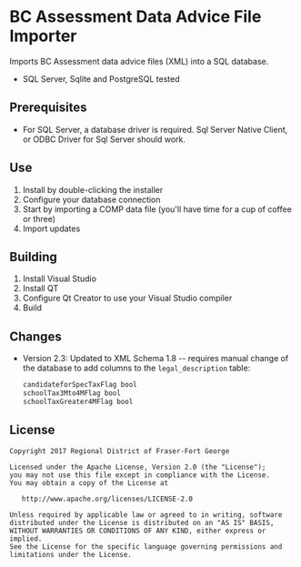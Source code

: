 BC Assessment Data Advice File Importer
=========================================
Imports BC Assessment data advice files (XML) into a SQL database.

- SQL Server, Sqlite and PostgreSQL tested

Prerequisites
-----------------

- For SQL Server, a database driver is required. Sql Server Native Client, or ODBC Driver for Sql Server should work.

Use
-----

1. Install by double-clicking the installer
3. Configure your database connection
4. Start by importing a COMP data file (you'll have time for a cup of coffee or three)
5. Import updates

Building
----------

1. Install Visual Studio
2. Install QT
3. Configure Qt Creator to use your Visual Studio compiler
4. Build

Changes
---------

- Version 2.3: Updated to XML Schema 1.8 -- requires manual change of the database to add columns to the `legal_description` table: 

     ```sql
     candidateforSpecTaxFlag bool
     schoolTax3Mto4MFlag bool
     schoolTaxGreater4MFlag bool
     ```

License
-------------

    Copyright 2017 Regional District of Fraser-Fort George

    Licensed under the Apache License, Version 2.0 (the "License");
    you may not use this file except in compliance with the License.
    You may obtain a copy of the License at

       http://www.apache.org/licenses/LICENSE-2.0

    Unless required by applicable law or agreed to in writing, software
    distributed under the License is distributed on an "AS IS" BASIS,
    WITHOUT WARRANTIES OR CONDITIONS OF ANY KIND, either express or implied.
    See the License for the specific language governing permissions and
    limitations under the License.

